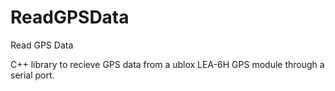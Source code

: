 # ReadGPSData
Read GPS Data

C++ library to recieve GPS data from a ublox LEA-6H GPS module through a serial port.
